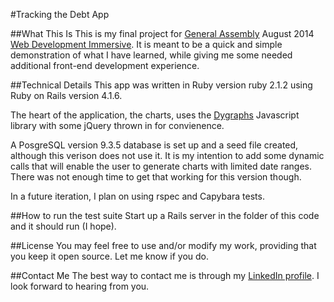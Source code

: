 #Tracking the Debt App

##What This Is
This is my final project for [General Assembly](https://generalassemb.ly/new-york-city) August 2014 [Web Development Immersive](https://generalassemb.ly/education/web-development-immersive). It is meant to be a quick and simple demonstration of what I have learned, while giving me some needed additional front-end development experience.

##Technical Details
This app was written in Ruby version ruby 2.1.2 using Ruby on Rails version 4.1.6.

The heart of the application, the charts, uses the [Dygraphs](http://dygraphs.com/) Javascript library with some jQuery thrown in for convienence.

A PosgreSQL version 9.3.5 database is set up and a seed file created, although this verison does not use it. It is my intention to add some dynamic calls that will enable the user to generate charts with limited date ranges. There was not enough time to get that working for this version though.

In a future iteration, I plan on using rspec and Capybara tests.

##How to run the test suite
Start up a Rails server in the folder of this code and it should run (I hope).

##License
You may feel free to use and/or modify my work, providing that you keep it open source. Let me know if you do.

##Contact Me
The best way to contact me is through my [LinkedIn profile](https://www.linkedin.com/in/michaelconiaris). I look forward to hearing from you.
